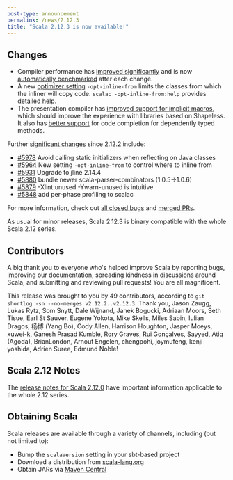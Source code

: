 ```yaml
---
post-type: announcement
permalink: /news/2.12.3
title: "Scala 2.12.3 is now available!"
---
```

## Changes

- Compiler performance has [improved significantly](http://developer.lightbend.com/blog/2017-06-12-faster-scala-compiler/) and is now [automatically benchmarked](https://scala-ci.typesafe.com/grafana/) after each change.
- A new [optimizer setting](https://github.com/scala/scala/pull/5964) `-opt-inline-from` limits the classes from which the inliner will copy code. `scalac -opt-inline-from:help` provides [detailed help](https://gist.github.com/retronym/29932ea76712ff374d1363c9eda6eabe).
- The presentation compiler has [improved support for implicit macros](https://github.com/scala/scala/pull/5929), which should improve the experience with libraries based on Shapeless. It also has [better support](https://github.com/scala/scala/pull/5927) for code completion for dependently typed methods.

Further [significant changes](https://github.com/scala/scala/pulls?q=is%3Amerged%20milestone%3A2.12.3%20label%3Arelease-notes) since 2.12.2 include:

- [#5978](https://github.com/scala/scala/pull/5978) Avoid calling static initializers when reflecting on Java classes
- [#5964](https://github.com/scala/scala/pull/5589) New setting `-opt-inline-from` to control where to inline from
- [#5931](https://github.com/scala/scala/pull/5931) Upgrade to jline 2.14.4
- [#5880](https://github.com/scala/scala/pull/5880) bundle newer scala-parser-combinators (1.0.5->1.0.6)
- [#5879](https://github.com/scala/scala/pull/5879) -Xlint:unused -Ywarn-unused is intuitive
- [#5848](https://github.com/scala/scala/pull/5848) add per-phase profiling to scalac

For more information, check out [all closed bugs](https://github.com/scala/bug/issues?q=is%3Aclosed%20milestone%3A2.12.3) and [merged PRs](https://github.com/scala/scala/pulls?q=is%3Amerged%20milestone%3A2.12.3).

As usual for minor releases, Scala 2.12.3 is binary compatible with the whole Scala 2.12 series.

## Contributors

A big thank you to everyone who's helped improve Scala by reporting bugs, improving our documentation, spreading kindness in discussions around Scala, and submitting and reviewing pull requests! You are all magnificent.

This release was brought to you by 49 contributors, according to `git shortlog -sn --no-merges v2.12.2..v2.12.3`. Thank you, Jason Zaugg, Lukas Rytz, Som Snytt, Dale Wijnand, Janek Bogucki, Adriaan Moors, Seth Tisue, Earl St Sauver, Eugene Yokota, Mike Skells, Miles Sabin, Iulian Dragos, 杨博 (Yang Bo), Cody Allen, Harrison Houghton, Jasper Moeys, xuwei-k, Ganesh Prasad Kumble, Rory Graves, Rui Gonçalves, Sayyed, Atiq (Agoda), BrianLondon, Arnout Engelen, chengpohi, joymufeng, kenji yoshida, Adrien Suree, Edmund Noble!

## Scala 2.12 Notes

The [release notes for Scala 2.12.0](https://github.com/scala/scala/releases/v2.12.0) have important information applicable to the whole 2.12 series.

## Obtaining Scala

Scala releases are available through a variety of channels, including (but not limited to):

* Bump the `scalaVersion` setting in your sbt-based project
* Download a distribution from [scala-lang.org](http://scala-lang.org/download/2.12.3.html)
* Obtain JARs via [Maven Central](http://search.maven.org/#search%7Cga%7C1%7Cg%3A%22org.scala-lang%22%20AND%20v%3A%222.12.3%22)
